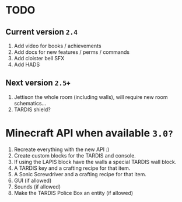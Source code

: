 # TODO

## Current version `2.4`
1. Add video for books / achievements
2. Add docs for new features / perms / commands
3. Add cloister bell SFX
4. Add HADS

## Next version `2.5+`
1. Jettison the whole room (including walls), will require new room schematics...
2. TARDIS shield?

# Minecraft API when available `3.0?`
1. Recreate everything with the new API :)
2. Create custom blocks for the TARDIS and console.
3. If using the LAPIS block have the walls a special TARDIS wall block.
4. A TARDIS key and a crafting recipe for that item.
5. A Sonic Screwdriver and a crafting recipe for that item.
6. GUI (if allowed)
7. Sounds (if allowed)
8. Make the TARDIS Police Box an entity (if allowed)
